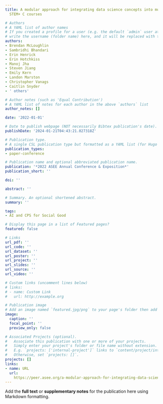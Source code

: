 ```yaml
---
title: A modular approach for integrating data science concepts into multiple undergraduate
  STEM+ C courses

# Authors
# A YAML list of author names
# If you created a profile for a user (e.g. the default `admin` user at `content/authors/admin/`), 
# write the username (folder name) here, and it will be replaced with their full name and linked to their profile.
authors:
- Brendan McLoughlin
- Sambridhi Bhandari
- Erin Henrick
- Erin Hotchkiss
- Manoj Jha
- Steven Jiang
- Emily Kern
- Landon Marston
- Christopher Vanags
- Caitlin Snyder
- ' others'

# Author notes (such as 'Equal Contribution')
# A YAML list of notes for each author in the above `authors` list
author_notes: []

date: '2022-01-01'

# Date to publish webpage (NOT necessarily Bibtex publication's date).
publishDate: '2024-01-21T04:43:21.027318Z'

# Publication type.
# A single CSL publication type but formatted as a YAML list (for Hugo requirements).
publication_types:
- paper-conference

# Publication name and optional abbreviated publication name.
publication: '*2022 ASEE Annual Conference & Exposition*'
publication_short: ''

doi: ''

abstract: ''

# Summary. An optional shortened abstract.
summary: ''

tags:
- AI and CPS for Social Good

# Display this page in a list of Featured pages?
featured: false

# Links
url_pdf: ''
url_code: ''
url_dataset: ''
url_poster: ''
url_project: ''
url_slides: ''
url_source: ''
url_video: ''

# Custom links (uncomment lines below)
# links:
# - name: Custom Link
#   url: http://example.org

# Publication image
# Add an image named `featured.jpg/png` to your page's folder then add a caption below.
image:
  caption: ''
  focal_point: ''
  preview_only: false

# Associated Projects (optional).
#   Associate this publication with one or more of your projects.
#   Simply enter your project's folder or file name without extension.
#   E.g. `projects: ['internal-project']` links to `content/project/internal-project/index.md`.
#   Otherwise, set `projects: []`.
projects: []
links:
- name: URL
  url: 
    https://peer.asee.org/a-modular-approach-for-integrating-data-science-concepts-into-multiple-undergraduate-stem-c-courses
---
```


Add the **full text** or **supplementary notes** for the publication here using Markdown formatting.
